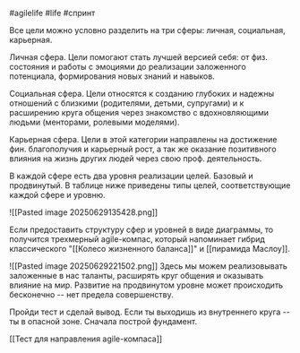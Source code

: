 #agilelife #life #спринт 

Все цели можно условно разделить на три сферы:
личная, социальная, карьерная.

Личная сфера. Цели помогают стать лучшей версией себя: от физ. состояния и работы с эмоциями до реализации заложенного потенциала, формирования новых знаний и навыков.

Социальная сфера. Цели относятся к созданию глубоких и надежны отношений с близкими (родителями, детьми, супругами) и к расширению круга общения через знакомство с вдохновляющими людьми (менторами, ролевыми моделями).

Карьерная сфера. Цели в этой категории направлены на достижение фин. благополучия и карьерный рост, а так же оказание позитивного влияния на жизнь других людей через свою проф. деятельность.

В каждой сфере есть два уровня реализации целей. Базовый и продвинутый. В таблице ниже приведены типы целей, соответствующие каждой сфере и уровню.

![[Pasted image 20250629135428.png]]

Если предоставить структуру сфер и уровней в виде диаграммы, то получится трехмерный agile-компас, который напоминает гибрид классического "[[Колесо жизненного баланса]]" и [[пирамида Маслоу]].

![[Pasted image 20250629221502.png]]
Здесь мы можем реализовывать заложенные в нас таланты, расширять круг общения и оказывать влияние на мир. Развитие на продвинутом уровне может происходить бесконечно -- нет предела совершенству.

Пройди тест и сделай вывод. Если ты выходишь из внутреннего круга -- ты в опасной зоне. Сначала построй фундамент.

[[Тест для направления agile-компаса]]